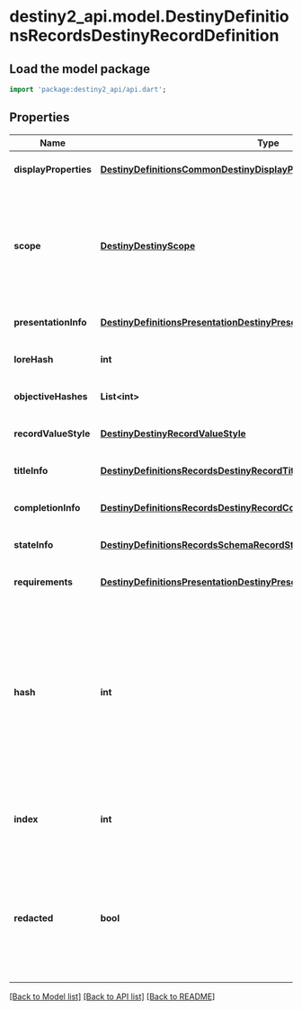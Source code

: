 # destiny2_api.model.DestinyDefinitionsRecordsDestinyRecordDefinition

## Load the model package
```dart
import 'package:destiny2_api/api.dart';
```

## Properties
Name | Type | Description | Notes
------------ | ------------- | ------------- | -------------
**displayProperties** | [**DestinyDefinitionsCommonDestinyDisplayPropertiesDefinition**](DestinyDefinitionsCommonDestinyDisplayPropertiesDefinition.md) |  | [optional] [default to null]
**scope** | [**DestinyDestinyScope**](DestinyDestinyScope.md) | Indicates whether this Record&#39;s state is determined on a per-character or on an account-wide basis. | [optional] [default to null]
**presentationInfo** | [**DestinyDefinitionsPresentationDestinyPresentationChildBlock**](DestinyDefinitionsPresentationDestinyPresentationChildBlock.md) |  | [optional] [default to null]
**loreHash** | **int** |  | [optional] [default to null]
**objectiveHashes** | **List&lt;int&gt;** |  | [optional] [default to []]
**recordValueStyle** | [**DestinyDestinyRecordValueStyle**](DestinyDestinyRecordValueStyle.md) |  | [optional] [default to null]
**titleInfo** | [**DestinyDefinitionsRecordsDestinyRecordTitleBlock**](DestinyDefinitionsRecordsDestinyRecordTitleBlock.md) |  | [optional] [default to null]
**completionInfo** | [**DestinyDefinitionsRecordsDestinyRecordCompletionBlock**](DestinyDefinitionsRecordsDestinyRecordCompletionBlock.md) |  | [optional] [default to null]
**stateInfo** | [**DestinyDefinitionsRecordsSchemaRecordStateBlock**](DestinyDefinitionsRecordsSchemaRecordStateBlock.md) |  | [optional] [default to null]
**requirements** | [**DestinyDefinitionsPresentationDestinyPresentationNodeRequirementsBlock**](DestinyDefinitionsPresentationDestinyPresentationNodeRequirementsBlock.md) |  | [optional] [default to null]
**hash** | **int** | The unique identifier for this entity. Guaranteed to be unique for the type of entity, but not globally.  When entities refer to each other in Destiny content, it is this hash that they are referring to. | [optional] [default to null]
**index** | **int** | The index of the entity as it was found in the investment tables. | [optional] [default to null]
**redacted** | **bool** | If this is true, then there is an entity with this identifier/type combination, but BNet is not yet allowed to show it. Sorry! | [optional] [default to null]

[[Back to Model list]](../README.md#documentation-for-models) [[Back to API list]](../README.md#documentation-for-api-endpoints) [[Back to README]](../README.md)


